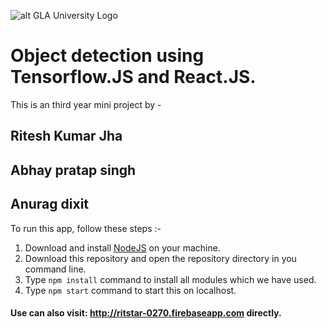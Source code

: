 ![alt GLA University Logo](https://image3.mouthshut.com/images/imagesp/925773425s.png)

# Object detection using Tensorflow.JS and React.JS.

This is an third year mini project by -

## Ritesh Kumar Jha
## Abhay pratap singh
## Anurag dixit

To run this app, follow these steps :-
1. Download and install [NodeJS](https://nodejs.org/en/) on your machine.
1. Download this repository and open the repository directory in you command line.
1. Type `npm install` command to install all modules which we have used.
1. Type `npm start` command to start this on localhost.

#### Use can also visit: http://ritstar-0270.firebaseapp.com directly.
